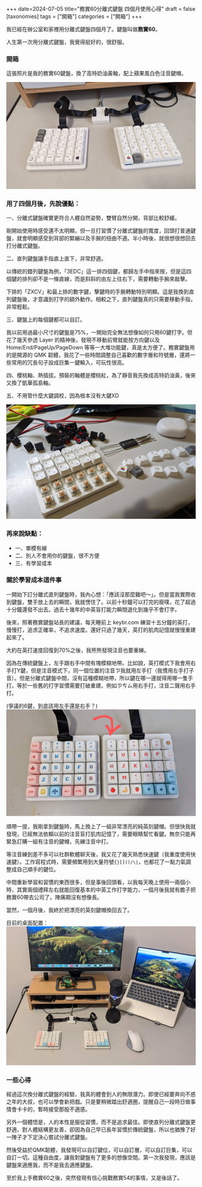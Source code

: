 +++
date=2024-07-05
title="務實60分離式鍵盤 四個月使用心得"
draft = false
[taxonomies]
tags = ["開箱"]
categories = ["開箱"]
+++

我已經在辦公室和家裡用分離式鍵盤四個月了。鍵盤叫做**務實60**。

人生第一次用分離式鍵盤，我覺得挺好的，很舒服。

### 開箱

這張照片是我的務實60鍵盤，換了高特奶油黃軸，配上蘋果風白色注音鍵帽。

![務實60](/img/pragmatic/keyboard.jpg)

### 用了四個月後，先說優點：

一、分離式鍵盤確實更符合人體自然姿勢，雙臂自然分開，背部比較舒緩。

剛開始使用時感受還不太明顯，但一旦打習慣了分離式鍵盤的寬度，回頭打普通鍵盤，就會明顯感受到背部的緊繃以及手腕的扭曲不適。半小時後，就很想很想回去打分離式鍵盤。

二、直列鍵盤讓手指直上直下，非常舒適。

以傳統的錯列鍵盤為例，「3EDC」這一排四個鍵，都歸左手中指來按，但是這四個鍵的排列卻不是一條直線，而是斜斜的由左上往右下，需要轉動手腕來敲擊。

下排的「ZXCV」和最上排的數字鍵，擊鍵時的手腕轉動特別明顯。這是我換到直列鍵盤後，才意識到打字的額外動作。相較之下，直列鍵盤真的只需要移動手指，非常輕鬆。

三、鍵盤上的每個鍵都可以自訂。

我以前用過最小尺寸的鍵盤是75%，一開始完全無法想像如何只用60鍵打字。但花了幾天參透 Layer 的精神後，發現不移動前臂就能按方向鍵以及 Home/End/PageUp/PageDown 等等一大堆功能鍵，真是太方便了。務實鍵盤用的是開源的 QMK 韌體，我花了一些時間調整自己喜歡的數字層和符號層，還將一些常用的冗長句子設成巨集一鍵輸入，可玩性很高。

四、櫻桃軸、熱插拔。預裝的軸體是櫻桃紅，為了靜音我先換成高特奶油黃，後來又換了凱華孤島軸。

五、不用管什麼大鍵調校，因為根本沒有大鍵XD

![Switch](/img/pragmatic/switch.jpg)

### 再來說缺點：

- 一、單模有線
- 二、別人不會用你的鍵盤，很不方便
- 三、有學習成本

### 關於學習成本這件事

一開始下訂分離式直列鍵盤時，我內心想：「應該沒那麼難吧～」。但是當我實際收到鍵盤，雙手放上去的瞬間，我就愣住了。以前十秒鐘可以打完的廢噗，花了超過十分鐘還發不出去。過去十幾年的中英盲打能力瞬間退化到幾乎不會打字。

後來，照著務實鍵盤站長的建議，每天睡前上 keybr.com 練習十五分鐘的英打，慢慢打，追求正確率，不追求速度。還好只過了幾天，英打的肌肉記憶就慢慢重建起來了。

大約在英打速度回復到70%之後，我熊熊發現注音也要重練。

因為在傳統鍵盤上，左手跟右手中間有塊模糊地帶。比如說，英打模式下我會用右手打Y鍵，但是注音模式下，同一個位置的注音ㄗ我就用左手打（我慣用左手打子音）。但是分離式鍵盤中間，沒有這種模糊地帶，所以鍵在哪一邊就得用哪一隻手打，等於一些舊的打字習慣需要打破重建。例如ㄗㄘㄙ用右手打，注音二聲用右手打。

(爭議的6鍵，到底該用左手還是右手？)
![6Key](/img/pragmatic/6key.jpg) 


順帶一提，我剛拿到鍵盤時，馬上換上了一組非常漂亮的純英刻鍵帽。但很快我就發現，已經無法依賴以前的注音盲打肌肉記憶了，需要眼睛幫忙看鍵。無奈只能再緊急訂購一組有注音的鍵帽，先練注音中打。

等注音練到差不多可以社群軟體聊天後，我又花了幾天熟悉快速鍵（我重度使用快速鍵）。工作寫程式時，需要頻繁用到大量符號`{}[]()/\|`，也都花了一點力氣調整成自己順手的鍵位。

中間重新學習和習慣的東西很多，但是事後回頭看，以我每天晚上使用一兩個小時，其實兩個禮拜左右就能回復基本的中英工作打字能力，一個月後我就有膽子把務實60帶去公司了，陣痛期沒有想像長。

當然，一個月後，我終於把漂亮的英刻鍵帽換回去了。

目前的桌面配置：
![桌面配置](/img/pragmatic/desk.jpg)

### 一些心得

經過這次換分離式鍵盤的經驗，我真的體會到人的無限潛力。即使已經要奔向不惑之年的大叔，也可以學會新把戲。只是要稍微踏出舒適圈，提醒自己一段時日做事情會卡卡的，暫時接受那股不適感。

另外一個體悟是，人的本性是服從習慣，而不是追求最佳。即使直列分離式鍵盤更舒適，對人體結構更友善，卻因為自己早已長年習慣於傳統鍵盤，所以也猶豫了好一陣子才下定決心嘗試分離式鍵盤。

然後受益於QMK韌體，我發現可以自訂鍵位，可以自訂層，可以自訂巨集，可以自訂一切。這種自由度，讓我對鍵盤有了更多的想像空間。第一次我發現，應該是鍵盤來適應我，而不是我去適應鍵盤。

至於我上手務實60之後，突然發現有信心挑戰務實54的事情，又是後話了。
